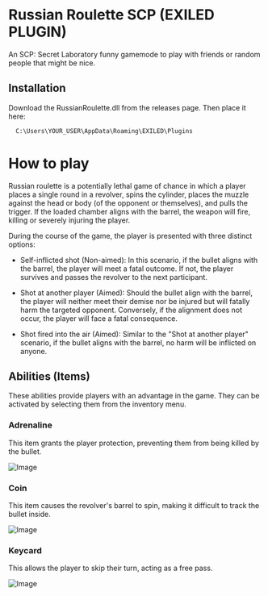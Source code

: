 
# Russian Roulette SCP (EXILED PLUGIN)

An SCP: Secret Laboratory funny gamemode to play with friends or random people that might be nice.





## Installation

Download the RussianRoulette.dll from the releases page. Then place it here:

```bash
  C:\Users\YOUR_USER\AppData\Roaming\EXILED\Plugins
```


    
# How to play

Russian roulette is a potentially lethal game of chance in which a player places a single round in a revolver, spins the cylinder, places the muzzle against the head or body (of the opponent or themselves), and pulls the trigger. If the loaded chamber aligns with the barrel, the weapon will fire, killing or severely injuring the player.

During the course of the game, the player is presented with three distinct options:

- Self-inflicted shot (Non-aimed): In this scenario, if the bullet aligns with the barrel, the player will meet a fatal outcome. If not, the player survives and passes the revolver to the next participant.

- Shot at another player (Aimed): Should the bullet align with the barrel, the player will neither meet their demise nor be injured but will fatally harm the targeted opponent. Conversely, if the alignment does not occur, the player will face a fatal consequence.

- Shot fired into the air (Aimed): Similar to the "Shot at another player" scenario, if the bullet aligns with the barrel, no harm will be inflicted on anyone.


## Abilities (Items)

These abilities provide players with an advantage in the game. They can be activated by selecting them from the inventory menu.

### Adrenaline

This item grants the player protection, preventing them from being killed by the bullet.

![Image](https://hub.scpslgame.com/images/thumb/0/0d/AdrenalineIcon.png/200px-AdrenalineIcon.png)


### Coin

This item causes the revolver's barrel to spin, making it difficult to track the bullet inside.

![Image](https://hub.scpslgame.com/images/thumb/1/12/CoinIcon.png/200px-CoinIcon.png)


### Keycard

This allows the player to skip their turn, acting as a free pass.

![Image](https://hub.scpslgame.com/images/thumb/6/65/KeycardCycleNew.png/120px-KeycardCycleNew.png)


